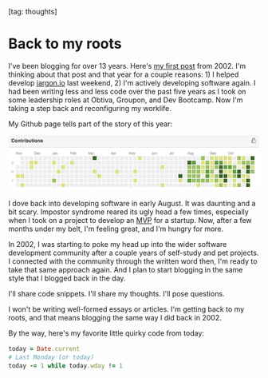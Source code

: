 [tag: thoughts]

# Back to my roots

I've been blogging for over 13 years. Here's [my first post](http://www.redsquirrel.com/blog/archives/00000004.html) from 2002. I'm thinking about that post and that year for a couple reasons: 1) I helped develop [jargon.io](http://jargon.io) last weekend, 2) I'm actively developing software again. I had been writing less and less code over the past five years as I took on some leadership roles at Obtiva, Groupon, and Dev Bootcamp. Now I'm taking a step back and reconfiguring my worklife.

My Github page tells part of the story of this year:

![Github contributions](https://raw.githubusercontent.com/redsquirrel/jargon/master/images/github-contributions-2015.jpg)

I dove back into developing software in early August. It was daunting and a bit scary. Impostor syndrome reared its ugly head a few times, especially when I took on a project to develop an [MVP](https://en.wikipedia.org/wiki/Minimum_viable_product) for a startup. Now, after a few months under my belt, I'm feeling great, and I'm hungry for more.

In 2002, I was starting to poke my head up into the wider software development community after a couple years of self-study and pet projects. I connected with the community through the written word then, I'm ready to take that same approach again. And I plan to start blogging in the same style that I blogged back in the day.

I'll share code snippets. I'll share my thoughts. I'll pose questions.

I won't be writing well-formed essays or articles. I'm getting back to my roots, and that means blogging the same way I did back in 2002.

By the way, here's my favorite little quirky code from today:

```ruby
today = Date.current
# Last Monday (or today)
today -= 1 while today.wday != 1
```

